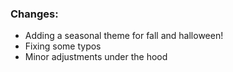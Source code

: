 ### Changes:
- Adding a seasonal theme for fall and halloween!
- Fixing some typos
- Minor adjustments under the hood